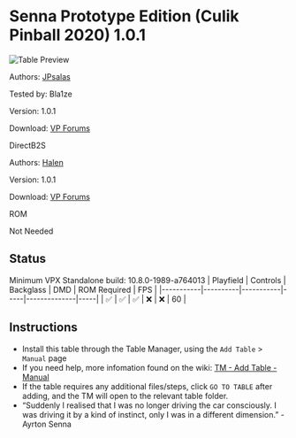 # Senna Prototype Edition (Culik Pinball 2020) 1.0.1 

![Table Preview](../../images/vpx-senna.png)

Authors: [JPsalas](https://www.vpforums.org/index.php?showuser=277)

Tested by: Bla1ze

Version: 1.0.1

Download: [VP Forums](https://www.vpforums.org/index.php?app=downloads&showfile=18570)

DirectB2S

Authors: [Halen](https://www.vpforums.org/index.php?showuser=74)

Version: 1.0.1

Download: [VP Forums](https://www.vpforums.org/index.php?app=downloads&showfile=18570)

ROM

Not Needed

## Status 

Minimum VPX Standalone build: 10.8.0-1989-a764013
| Playfield | Controls | Backglass | DMD | ROM Required | FPS | 
|-----------|----------|-----------|-----|--------------|-----|
| :white_check_mark: | :white_check_mark: | :white_check_mark: | :x: | :x: | 60 |

## Instructions

- Install this table through the Table Manager, using the `Add Table` > `Manual` page
- If you need help, more infomation found on the wiki: [TM - Add Table - Manual](https://github.com/LegendsUnchained/vpx-standalone-alp4k/wiki/%5B04%5D-%F0%9F%A7%A1-TM-%E2%80%90-Other-Features#add-table---manual)
- If the table requires any additional files/steps, click `GO TO TABLE` after adding, and the TM will open to the relevant table folder.
- “Suddenly I realised that I was no longer driving the car consciously. I was driving it by a kind of instinct, only I was in a different dimension.” - Ayrton Senna

